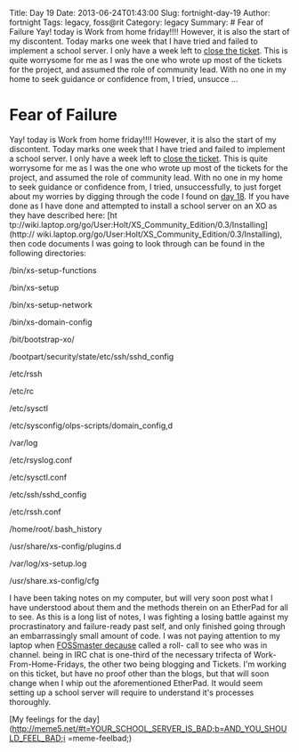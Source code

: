 Title: Day 19
Date: 2013-06-24T01:43:00
Slug: fortnight-day-19
Author: fortnight
Tags: legacy, foss@rit
Category: legacy
Summary: # Fear of Failure  Yay! today is Work from home friday!!!! However, it is also the start of my discontent. Today marks one week that I have tried and failed to implement a school server. I only have a week left to [close the ticket](https://github.com/FOSSRIT/lemonade-stand/issues/2). This is quite worrysome for me as I was the one who wrote up most of the tickets for the project, and assumed the role of community lead. With no one in my home to seek guidance or confidence from, I tried, unsucce ... 

# Fear of Failure

Yay! today is Work from home friday!!!! However, it is also the start of my
discontent. Today marks one week that I have tried and failed to implement a
school server. I only have a week left to [close the
ticket](https://github.com/FOSSRIT/lemonade-stand/issues/2). This is quite
worrysome for me as I was the one who wrote up most of the tickets for the
project, and assumed the role of community lead. With no one in my home to
seek guidance or confidence from, I tried, unsuccessfully, to just forget
about my worries by digging through the code I found on [day
18](http://foss.rit.edu/node/523). If you have done as I have done and
attempted to install a school server on an XO as they have described here: [ht
tp://wiki.laptop.org/go/User:Holt/XS_Community_Edition/0.3/Installing](http://
wiki.laptop.org/go/User:Holt/XS_Community_Edition/0.3/Installing), then code
documents I was going to look through can be found in the following
directories:

/bin/xs-setup-functions

/bin/xs-setup

/bin/xs-setup-network

/bin/xs-domain-config

/bit/bootstrap-xo/

/bootpart/security/state/etc/ssh/sshd_config

/etc/rssh

/etc/rc

/etc/sysctl

/etc/sysconfig/olps-scripts/domain_config,d

/var/log

/etc/rsyslog.conf

/etc/sysctl.conf

/etc/ssh/sshd_config

/etc/rssh.conf

/home/root/.bash_history

/usr/share/xs-config/plugins.d

/var/log/xs-setup.log

/usr/share.xs-config/cfg

I have been taking notes on my computer, but will very soon post what I have
understood about them and the methods therein on an EtherPad for all to see.
As this is a long list of notes, I was fighting a losing battle against my
procrastinatory and failure-ready past self, and only finished going through
an embarrassingly small amount of code. I was not paying attention to my
laptop when [FOSSmaster decause](https://github.com/decause) called a roll-
call to see who was in channel. being in IRC chat is one-third of the
necessary trifecta of Work-From-Home-Fridays, the other two being blogging and
Tickets. I'm working on this ticket, but have no proof other than the blogs,
but that will soon change when I whip out the aforementioned EtherPad. It
would seem setting up a school server will require to understand it's
processes thoroughly.

[My feelings for the
day](http://meme5.net/#t=YOUR_SCHOOL_SERVER_IS_BAD;b=AND_YOU_SHOULD_FEEL_BAD;i
=meme-feelbad;)

